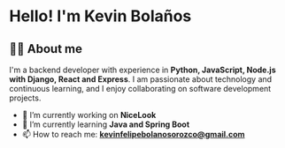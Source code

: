 # Hello! I'm Kevin Bolaños

## 👨‍💻 About me
I'm a backend developer with experience in **Python, JavaScript, Node.js with Django, React and Express**. I am passionate about technology and continuous learning, and I enjoy collaborating on software development projects.

- 🔭 I’m currently working on **NiceLook**
- 🌱 I’m currently learning **Java and Spring Boot**
- 📫 How to reach me: **kevinfelipebolanosorozco@gmail.com**
